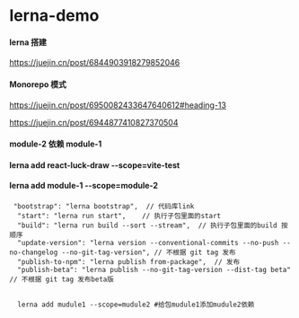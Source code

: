 # lerna-demo

####  lerna 搭建
https://juejin.cn/post/6844903918279852046

####  Monorepo 模式   
https://juejin.cn/post/6950082433647640612#heading-13


https://juejin.cn/post/6944877410827370504

#### module-2 依赖 module-1

#### lerna add react-luck-draw --scope=vite-test
#### lerna add module-1 --scope=module-2




```
 "bootstrap": "lerna bootstrap",  // 代码库link
  "start": "lerna run start",    // 执行子包里面的start
  "build": "lerna run build --sort --stream",  // 执行子包里面的build 按顺序
  "update-version": "lerna version --conventional-commits --no-push --no-changelog --no-git-tag-version", // 不根据 git tag 发布
  "publish-to-npm": "lerna publish from-package",  // 发布
  "publish-beta": "lerna publish --no-git-tag-version --dist-tag beta"  // 不根据 git tag 发布beta版
  
  
  lerna add mudule1 --scope=mudule2 #给包mudule1添加mudule2依赖

```
